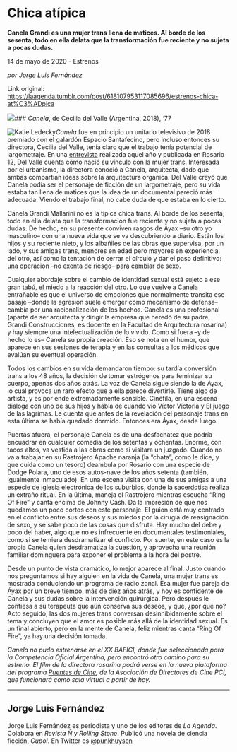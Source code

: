 # Chica atípica

**Canela Grandi es una mujer trans llena de matices. Al borde de los sesenta, todo en ella delata que la transformación fue reciente y no sujeta a pocas dudas.**

14 de mayo de 2020 - Estrenos

_por Jorge Luis Fernández_

Link original: https://laagenda.tumblr.com/post/618107953117085696/estrenos-chica-at%C3%ADpica

![](https://64.media.tumblr.com/0f8b84c587f4ecd467c9568b77cc58bf/e9da7bd55d33c97c-05/s500x750/85d1d2d29a77febaf366fc963d0e1594a4bb5a3b.jpg)### *Canela*, de Cecilia del Valle (Argentina, 2018), ‘77

![Katie Ledecky](https://64.media.tumblr.com/4299568a6ac1851d36e33868136e6627/e9da7bd55d33c97c-48/s400x600/c1d34897f3db9e4b459a0b4a240ed2422faa2512.jpg)*Canela* fue en principio un unitario televisivo de 2018 premiado con el galardón Espacio Santafecino, pero incluso entonces su directora, Cecilia del Valle, tenía claro que el trabajo tenía potencial de largometraje. En una [entrevista](https://www.pagina12.com.ar/102816-canela-resulto-ser-muy-fascinante) realizada aquel año y publicada en Rosario 12, Del Valle cuenta cómo nació su vínculo con la mujer trans. Interesada por el urbanismo, la directora conoció a Canela, arquitecta, dado que ambas compartían ideas sobre la arquitectura orgánica. Del Valle creyó que Canela podía ser el personaje de ficción de un largometraje, pero su vida estaba tan llena de matices que la idea de un documental pareció más adecuada. Viendo el trabajo final, no cabe duda de que estaba en lo cierto. 

Canela Grandi Mallarini no es la típica chica trans. Al borde de los sesenta, todo en ella delata que la transformación fue reciente y no sujeta a pocas dudas. De hecho, en su presente conviven rasgos de Áyax –su otro yo masculino– con una nueva vida que se va descubriendo a diario. Están los hijos y su reciente nieto, y los albañiles de las obras que supervisa, por un lado, y sus amigas trans, menores en edad pero mayores en experiencia, del otro, así como la tentación de cerrar el círculo y dar el paso definitivo: una operación –no exenta de riesgo– para cambiar de sexo.

Cualquier abordaje sobre el cambio de identidad sexual está sujeto a ese gran tabú, el miedo a la reacción del otro. Lo que vuelve a Canela entrañable es que el universo de emociones que normalmente transita ese pasaje –donde la agresión suele emerger como mecanismo de defensa– cambia por una racionalización de los hechos. Canela es una profesional (aparte de ser arquitecta y dirigir la empresa que heredó de su padre, Grandi Construcciones, es docente en la Facultad de Arquitectura rosarina) y hay siempre una intelectualización de lo vivido. Como si fuera –y de hecho lo es– Canela su propia creación. Eso se nota en el humor, que aparece en sus sesiones de terapia y en las consultas a los médicos que evalúan su eventual operación. 

Todos los cambios en su vida demandaron tiempo: su tardía conversión trans a los 48 años, la decisión de tomar estrógenos para feminizar su cuerpo, apenas dos años atrás. La voz de Canela sigue siendo la de Áyax, lo cual provoca un raro efecto que a ella parece divertirle. Tiene algo de artista, y es por ende extremadamente sensible. Cinéfila, en una escena dialoga con uno de sus hijos y habla de cuando vio Víctor Victoria y El juego de las lágrimas. Le cuenta que antes de la revelación del personaje trans en esta última se había quedado dormido. Entonces era Áyax, desde luego.

Puertas afuera, el personaje Canela es de una desfachatez que podría encuadrar en cualquier comedia de los setentas y ochentas. Enorme, con tacos altos, va vestida a las obras como si visitara un juzgado. Cuando no va a trabajar en su Rastrojero Apache naranja (la “chata”, como le dice, y que cuida como un tesoro) deambula por Rosario con una especie de Dodge Polara, uno de esos autos-nave de los años setenta (también, igualmente inmaculado). En una escena visita con una de sus amigas a una especie de iglesia electrónica de los suburbios, donde la sacerdotisa realiza un extraño ritual. En la última, maneja el Rastrojero mientras escucha “Ring Of Fire” y canta encima de Johnny Cash. Da la impresión de que nos quedamos un poco cortos con este personaje. El guion está muy centrado en el conflicto entre sus deseos y sus miedos por la cirugía de reasignación de sexo, y se sabe poco de las cosas que disfruta. Hay mucho del debe y poco del haber, algo que no es infrecuente en documentales testimoniales, como si se temiera desdramatizar el conflicto. Por suerte, en este caso es la propia Canela quien desdramatiza la cuestión, y aprovecha una reunión familiar dominguera para exponer el problema a la hora del postre.

Desde un punto de vista dramático, lo mejor aparece al final. Justo cuando nos preguntamos si hay alguien en la vida de Canela, una mujer trans es mostrada conduciendo un programa de radio zonal. Esa mujer fue pareja de Áyax por un breve tiempo, más de diez años atrás, y hoy es confidente de Canela y sus dudas sobre la intervención quirúrgica. Pero después le confiesa a su terapeuta que aún conserva sus deseos, y que, ¿por qué no? Acto seguido, las dos mujeres trans conversan desinhibidamente sobre el tema y concluyen que el amor es posible más allá de la identidad sexual. Es un final abierto, pero en la mente de Canela, feliz mientras canta “Ring Of Fire”, ya hay una decisión tomada.

*Canela no pudo estrenarse en el XX BAFICI, donde fue seleccionada para la Competencia Oficial Argentina, pero encontró otro camino para su estreno. El film de la directora rosarina podrá verse en la nueva plataforma del programa [Puentes de Cine](http://www.puentesdecine.com/), de la Asociación de Directores de Cine PCI, que funcionará como sala virtual a partir de hoy.*

  




---

Jorge Luis Fernández
--------------------

 Jorge Luis Fernández es periodista y uno de los editores de *La Agenda*. Colabora en *Revista Ñ* y *Rolling Stone*. Publicó una novela de ciencia ficción, *Cupol*. En Twitter es [@punkhuysen](https://twitter.com/punkhuysen) 


